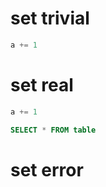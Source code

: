 # set trivial

```python
a += 1
```

# set real

```python
a += 1
```

```sql
SELECT * FROM table 
```

# set error